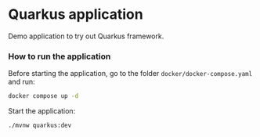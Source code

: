 # Quarkus application
Demo application to try out Quarkus framework. 

### How to run the application
Before starting the application, go to the folder `docker/docker-compose.yaml` and run:
```bash
docker compose up -d
```
Start the application:
```bash
./mvnw quarkus:dev
```